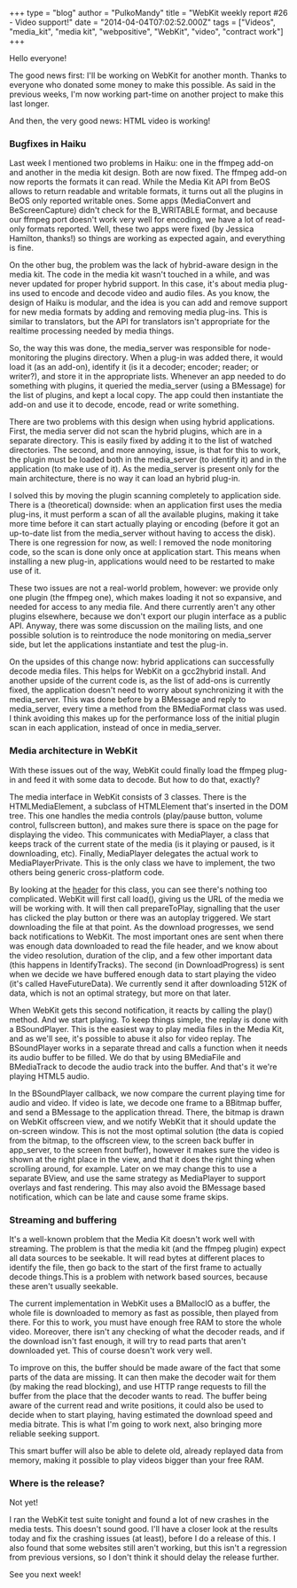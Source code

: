 +++
type = "blog"
author = "PulkoMandy"
title = "WebKit weekly report #26 - Video support!"
date = "2014-04-04T07:02:52.000Z"
tags = ["Videos", "media_kit", "media kit", "webpositive", "WebKit", "video", "contract work"]
+++

Hello everyone!

The good news first: I'll be working on WebKit for another month. Thanks to everyone who donated some money to make this possible. As said in the previous weeks, I'm now working part-time on another project to make this last longer.

And then, the very good news: HTML video is working!

<!--more-->

<h3>Bugfixes in Haiku</h3>

Last week I mentioned two problems in Haiku: one in the ffmpeg add-on and another in the media kit design. Both are now fixed. The ffmpeg add-on now reports the formats it can read. While the Media Kit API from BeOS allows to return readable and writable formats, it turns out all the plugins in BeOS only reported writable ones. Some apps (MediaConvert and BeScreenCapture) didn't check for the B_WRITABLE format, and because our ffmpeg port doesn't work very well for encoding, we have a lot of read-only formats reported. Well, these two apps were fixed (by Jessica Hamilton, thanks!) so things are working as expected again, and everything is fine.

On the other bug, the problem was the lack of hybrid-aware design in the media kit. The code in the media kit wasn't touched in a while, and was never updated for proper hybrid support. In this case, it's about media plug-ins used to encode and decode video and audio files. As you know, the design of Haiku is modular, and the idea is you can add and remove support for new media formats by adding and removing media plug-ins. This is similar to translators, but the API for translators isn't appropriate for the realtime processing needed by media things.

So, the way this was done, the media_server was responsible for node-monitoring the plugins directory. When a plug-in was added there, it would load it (as an add-on), identify it (is it a decoder; encoder; reader; or writer?), and store it in the appropriate lists. Whenever an app needed to do something with plugins, it queried the media_server (using a BMessage) for the list of plugins, and kept a local copy. The app could then instantiate the add-on and use it to decode, encode, read or write something.

There are two problems with this design when using hybrid applications. First, the media server did not scan the hybrid plugins, which are in a separate directory. This is easily fixed by adding it to the list of watched directories. The second, and more annoying, issue, is that for this to work, the plugin must be loaded both in the media_server (to identify it) and in the application (to make use of it). As the media_server is present only for the main architecture, there is no way it can load an hybrid plug-in.

I solved this by moving the plugin scanning completely to application side. There is a (theoretical) downside: when an application first uses the media plug-ins, it must perform a scan of all the available plugins, making it take more time before it can start actually playing or encoding (before it got an up-to-date list from the media_server without having to access the disk). There is one regression for now, as well: I removed the node monitoring code, so the scan is done only once at application start. This means when installing a new plug-in, applications would need to be restarted to make use of it.

These two issues are not a real-world problem, however: we provide only one plugin (the ffmpeg one), which makes loading it not so expansive, and needed for access to any media file. And there currently aren't any other plugins elsewhere, because we don't export our plugin interface as a public API. Anyway, there was some discussion on the mailing lists, and one possible solution is to reintroduce the node monitoring on media_server side, but let the applications instantiate and test the plug-in.

On the upsides of this change now: hybrid applications can successfully decode media files. This helps for WebKit on a gcc2hybrid install. And another upside of the current code is, as the list of add-ons is currently fixed, the application doesn't need to worry about synchronizing it with the media_server. This was done before by a BMessage and reply to media_server, every time a method from the BMediaFormat class was used. I think avoiding this makes up for the performance loss of the initial plugin scan in each application, instead of once in media_server.

<h3>Media architecture in WebKit</h3>

With these issues out of the way, WebKit could finally load the ffmpeg plug-in and feed it with some data to decode. But how to do that, exactly?

The media interface in WebKit consists of 3 classes. There is the HTMLMediaElement, a subclass of HTMLElement that's inserted in the DOM tree. This one handles the media controls (play/pause button, volume control, fullscreen button), and makes sure there is space on the page for displaying the video. This communicates with MediaPlayer, a class that keeps track of the current state of the media (is it playing or paused, is it downloading, etc). Finally, MediaPlayer delegates the actual work to MediaPlayerPrivate. This is the only class we have to implement, the two others being generic cross-platform code.

By looking at the <a href="https://github.com/haiku/webkit/blob/rebased/Source/WebCore/platform/graphics/haiku/MediaPlayerPrivateHaiku.h">header</a> for this class, you can see there's nothing too complicated. WebKit will first call load(), giving us the URL of the media we will be working with. It will then call prepareToPlay, signalling that the user has clicked the play button or there was an autoplay triggered. We start downloading the file at that point. As the download progresses, we send back notifications to WebKit. The most important ones are sent when there was enough data downloaded to read the file header, and we know about the video resolution, duration of the clip, and a few other important data (this happens in IdentifyTracks). The second (in DownloadProgress) is sent when we decide we have buffered enough data to start playing the video (it's called HaveFutureData). We currently send it after downloading 512K of data, which is not an optimal strategy, but more on that later.

When WebKit gets this second notification, it reacts by calling the play() method. And we start playing. To keep things simple, the replay is done with a BSoundPlayer. This is the easiest way to play media files in the Media Kit, and as we'll see, it's possible to abuse it also for video replay. The BSoundPlayer works in a separate thread and calls a function when it needs its audio buffer to be filled. We do that by using BMediaFile and BMediaTrack to decode the audio track into the buffer. And that's it we're playing HTML5 audio.

In the BSoundPlayer callback, we now compare the current playing time for audio and video. If video is late, we decode one frame to a BBitmap buffer, and send a BMessage to the application thread. There, the bitmap is drawn on WebKit offscreen view, and we notify WebKit that it should update the on-screen window. This is not the most optimal solution (the data is copied from the bitmap, to the offscreen view, to the screen back buffer in app_server, to the screen front buffer), however it makes sure the video is shown at the right place in the view, and that it does the right thing when scrolling around, for example. Later on we may change this to use a separate BView, and use the same strategy as MediaPlayer to support overlays and fast rendering. This may also avoid the BMessage based notification, which can be late and cause some frame skips.

<h3>Streaming and buffering</h3>

It's a well-known problem that the Media Kit doesn't work well with streaming. The problem is that the media kit (and the ffmpeg plugin) expect all data sources to be seekable. It will read bytes at different places to identify the file, then go back to the start of the first frame to actually decode things.This is a problem with network based sources, because these aren't usually seekable.

The current implementation in WebKit uses a BMallocIO as a buffer, the whole file is downloaded to memory as fast as possible, then played from there. For this to work, you must have enough free RAM to store the whole video. Moreover, there isn't any checking of what the decoder reads, and if the download isn't fast enough, it will try to read parts that aren't downloaded yet. This of course doesn't work very well.

To improve on this, the buffer should be made aware of the fact that some parts of the data are missing. It can then make the decoder wait for them (by making the read blocking), and use HTTP range requests to fill the buffer from the place that the decoder wants to read. The buffer being aware of the current read and write positions, it could also be used to decide when to start playing, having estimated the download speed and media bitrate. This is what I'm going to work next, also bringing more reliable seeking support.

This smart buffer will also be able to delete old, already replayed data from memory, making it possible to play videos bigger than your free RAM.

<h3>Where is the release?</h3>

Not yet!

I ran the WebKit test suite tonight and found a lot of new crashes in the media tests. This doesn't sound good. I'll have a closer look at the results today and fix the crashing issues (at least), before I do a release of this. I also found that some websites still aren't working, but this isn't a regression from previous versions, so I don't think it should delay the release further.

See you next week!